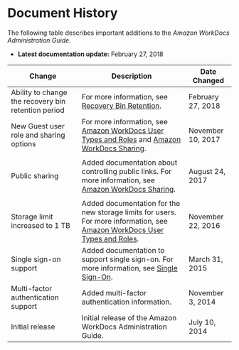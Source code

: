 # Document History<a name="document_history"></a>

The following table describes important additions to the *Amazon WorkDocs Administration Guide*\.

+ **Latest documentation update:** February 27, 2018


| Change | Description | Date Changed | 
| --- | --- | --- | 
| Ability to change the recovery bin retention period | For more information, see [Recovery Bin Retention](admin_dashboard_retention.md)\. | February 27, 2018 | 
| New Guest user role and sharing options | For more information, see [Amazon WorkDocs User Types and Roles](users_ovw.md) and [Amazon WorkDocs Sharing](sharing.md)\. | November 10, 2017 | 
|  |  |  | 
| Public sharing | Added documentation about controlling public links\. For more information, see [Amazon WorkDocs Sharing](sharing.md)\. | August 24, 2017 | 
|  |  |  | 
| Storage limit increased to 1 TB | Added documentation for the new storage limits for users\. For more information, see [Amazon WorkDocs User Types and Roles](users_ovw.md)\. | November 22, 2016 | 
| Single sign\-on support  | Added documentation to support single sign\-on\. For more information, see [Single Sign\-On](admin_console.md#single_sign_on)\. | March 31, 2015 | 
| Multi\-factor authentication support | Added multi\-factor authentication information\. | November 3, 2014 | 
| Initial release | Initial release of the Amazon WorkDocs Administration Guide\. | July 10, 2014 | 